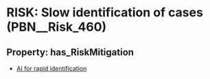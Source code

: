 # RISK: __Slow identification of cases__ (PBN__Risk_460)

## Property: has_RiskMitigation

* [AI for rapid identification](PBN__RiskMitigation_650)

